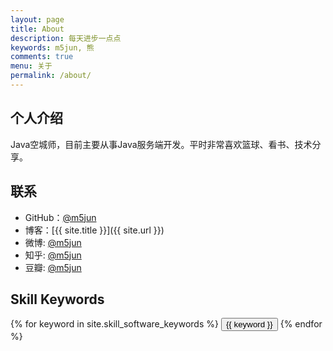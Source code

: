 ```yaml
---
layout: page
title: About
description: 每天进步一点点
keywords: m5jun, 熊
comments: true
menu: 关于
permalink: /about/
---
```


## 个人介绍

Java空城师，目前主要从事Java服务端开发。平时非常喜欢篮球、看书、技术分享。

## 联系

* GitHub：[@m5jun](https://github.com/m5jun)
* 博客：[{{ site.title }}]({{ site.url }})
* 微博: [@m5jun](http://weibo.com/m5jun)
* 知乎: [@m5jun](https://www.zhihu.com/people/m5jun/activities)
* 豆瓣: [@m5jun](https://www.douban.com/people/66741322/)

## Skill Keywords

<div class="btn-inline">
    {% for keyword in site.skill_software_keywords %}
    <button class="btn btn-outline" type="button">{{ keyword }}</button>
    {% endfor %}
</div>
